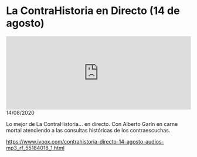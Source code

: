 # La ContraHistoria en Directo (14 de agosto)
<iframe id='audio_88903085' frameborder='0' allowfullscreen='' scrolling='no' height='200' style='width:100%;' src='https://www.ivoox.com/player_ej_55184018_6_1.html' loading='lazy'></iframe>14/08/2020

Lo mejor de La ContraHistoria... en directo. Con Alberto Garín en carne mortal atendiendo a las consultas históricas de los contraescuchas. 

 

https://www.ivoox.com/contrahistoria-directo-14-agosto-audios-mp3_rf_55184018_1.html

